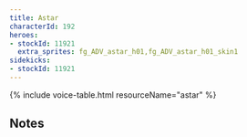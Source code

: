 ```yaml
---
title: Astar
characterId: 192
heroes:
- stockId: 11921
  extra_sprites: fg_ADV_astar_h01,fg_ADV_astar_h01_skin1
sidekicks:
- stockId: 11921
---
```


{% include voice-table.html resourceName="astar"
%}

## Notes
